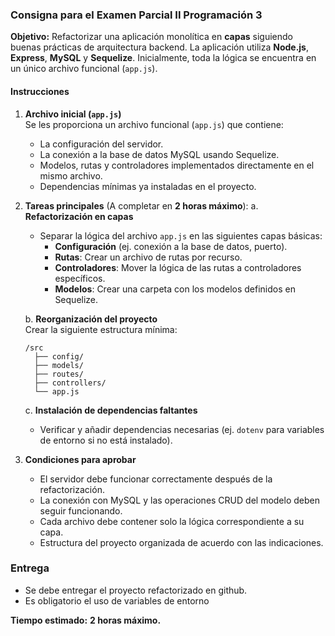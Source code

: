 ### Consigna para el Examen Parcial II Programación 3

**Objetivo:** Refactorizar una aplicación monolítica en **capas** siguiendo buenas prácticas de arquitectura backend. La aplicación utiliza **Node.js**, **Express**, **MySQL** y **Sequelize**. Inicialmente, toda la lógica se encuentra en un único archivo funcional (`app.js`).

#### **Instrucciones**

1. **Archivo inicial (`app.js`)**  
   Se les proporciona un archivo funcional (`app.js`) que contiene:
   - La configuración del servidor.
   - La conexión a la base de datos MySQL usando Sequelize.
   - Modelos, rutas y controladores implementados directamente en el mismo archivo.
   - Dependencias mínimas ya instaladas en el proyecto.

2. **Tareas principales** (A completar en **2 horas máximo**):
   a. **Refactorización en capas**  
   - Separar la lógica del archivo `app.js` en las siguientes capas básicas:
     - **Configuración** (ej. conexión a la base de datos, puerto).
     - **Rutas**: Crear un archivo de rutas por recurso.
     - **Controladores**: Mover la lógica de las rutas a controladores específicos.
     - **Modelos**: Crear una carpeta con los modelos definidos en Sequelize.

   b. **Reorganización del proyecto**  
   Crear la siguiente estructura mínima:
   ```
   /src
     ├── config/        
     ├── models/        
     ├── routes/        
     ├── controllers/   
     └── app.js         
   ```

   c. **Instalación de dependencias faltantes**  
   - Verificar y añadir dependencias necesarias (ej. `dotenv` para variables de entorno si no está instalado).

3. **Condiciones para aprobar**  
   - El servidor debe funcionar correctamente después de la refactorización.
   - La conexión con MySQL y las operaciones CRUD del modelo deben seguir funcionando.
   - Cada archivo debe contener solo la lógica correspondiente a su capa.
   - Estructura del proyecto organizada de acuerdo con las indicaciones.

### Entrega
- Se debe entregar el proyecto refactorizado en github.
- Es obligatorio el uso de variables de entorno 

**Tiempo estimado:** **2 horas máximo.**
